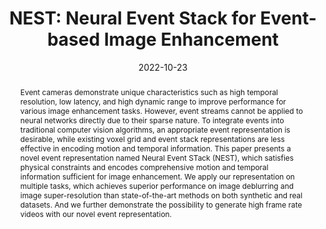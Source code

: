 ---
title: 'NEST: Neural Event Stack for Event-based Image Enhancement'

# Authors
# If you created a profile for a user (e.g. the default `admin` user), write the username (folder name) here
# and it will be replaced with their full name and linked to their profile.
authors:
  - admin
  - Chu Zhou
  - Hanyue Lou
  - and Boxin Shi

# Author notes (optional)
#author_notes:
#  - 'Equal contribution'
#  - 'Equal contribution'

date: '2022-10-23'
doi: ''

# Schedule page publish date (NOT publication's date).
publishDate: '2022-10-23'

# Publication type.
# Legend: 0 = Uncategorized; 1 = Conference paper; 2 = Journal article;
# 3 = Preprint / Working Paper; 4 = Report; 5 = Book; 6 = Book section;
# 7 = Thesis; 8 = Patent
publication_types: ['1']

# Publication name and optional abbreviated publication name.
publication: In *Proc. of European Conference on Computer Vision 2022*
publication_short: In *ECCV 2022*

abstract: Event cameras demonstrate unique characteristics such as high temporal resolution, low latency, and high dynamic range to improve performance for various image enhancement tasks. However, event streams cannot be applied to neural networks directly due to their sparse nature. To integrate events into traditional computer vision algorithms, an appropriate event representation is desirable, while existing voxel grid and event stack representations are less effective in encoding motion and temporal information. This paper presents a novel event representation named Neural Event STack (NEST), which satisfies physical constraints and encodes comprehensive motion and temporal information sufficient for image enhancement. We apply our representation on multiple tasks, which achieves superior performance on image deblurring and image super-resolution than state-of-the-art methods on both synthetic and real datasets. And we further demonstrate the possibility to generate high frame rate videos with our novel event representation.

# Summary. An optional shortened abstract.
#summary: Lorem ipsum dolor sit amet, consectetur adipiscing elit. Duis posuere tellus ac convallis placerat. Proin tincidunt magna sed ex sollicitudin condimentum.

tags: []

# Display this page in the Featured widget?
featured: true

# Custom links (uncomment lines below)
# links:
# - name: Custom Link
#   url: http://example.org

links: 
url_pdf: 'https://ci.idm.pku.edu.cn/Teng_ECCV22d.pdf'
url_code: 'https://github.com/ChipsAhoyM/NEST'
url_dataset: ''
url_poster: ''
url_project: ''
url_slides: ''
url_source: ''
url_video: ''

#SUPP: https://papers.nips.cc/paper/2021/file/5fd0b37cd7dbbb00f97ba6ce92bf5add-Supplemental.pdf

#CODE: https://github.com/fourson/Learning-to-dehaze-with-polarization

# Featured image
# To use, add an image named `featured.jpg/png` to your page's folder.
image:
  caption: ''
  focal_point: ''
  preview_only: true

# Associated Projects (optional).
#   Associate this publication with one or more of your projects.
#   Simply enter your project's folder or file name without extension.
#   E.g. `internal-project` references `content/project/internal-project/index.md`.
#   Otherwise, set `projects: []`.
#projects:
#  - example

# Slides (optional).
#   Associate this publication with Markdown slides.
#   Simply enter your slide deck's filename without extension.
#   E.g. `slides: "example"` references `content/slides/example/index.md`.
#   Otherwise, set `slides: ""`.
#slides: example


---